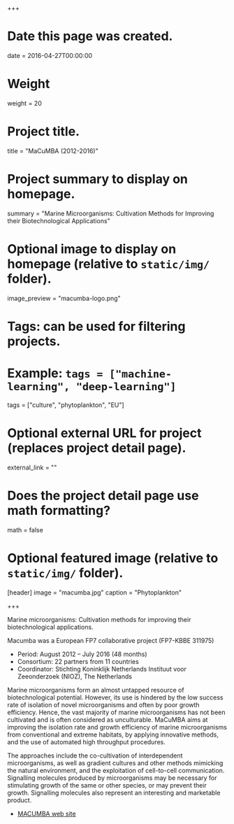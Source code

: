+++
# Date this page was created.
date = 2016-04-27T00:00:00

# Weight
weight = 20

# Project title.
title = "MaCuMBA (2012-2016)"

# Project summary to display on homepage.
summary = "Marine Microorganisms: Cultivation Methods for Improving their Biotechnological Applications"

# Optional image to display on homepage (relative to `static/img/` folder).
image_preview = "macumba-logo.png"

# Tags: can be used for filtering projects.
# Example: `tags = ["machine-learning", "deep-learning"]`
tags = ["culture", "phytoplankton", "EU"]

# Optional external URL for project (replaces project detail page).
external_link = ""

# Does the project detail page use math formatting?
math = false

# Optional featured image (relative to `static/img/` folder).
[header]
image = "macumba.jpg"
caption = "Phytoplankton"

+++

Marine microorganisms: Cultivation methods for improving their biotechnological applications.

Macumba was a European FP7 collaborative project (FP7-KBBE 311975)

* Period:  August 2012 – July 2016 (48 months)
* Consortium:  22 partners from 11 countries
* Coordinator:  Stichting Koninklijk Netherlands Instituut voor Zeeonderzoek (NIOZ), The Netherlands

Marine microorganisms form an almost untapped resource of biotechnological potential. However, its use is hindered by the low success rate of isolation of novel microorganisms and often by poor growth efficiency. Hence, the vast majority of marine microorganisms has not been cultivated and is often considered as unculturable. MaCuMBA aims at improving the isolation rate and growth efficiency of marine microorganisms from conventional and extreme habitats, by applying innovative methods, and the use of automated high throughput procedures.

The approaches include the co-cultivation of interdependent microorganisms, as well as gradient cultures and other methods mimicking the natural environment, and the exploitation of cell-to-cell communication. Signalling molecules produced by microorganisms may be necessary for stimulating growth of the same or other species, or may prevent their growth. Signalling molecules also represent an interesting and marketable product.

* [MACUMBA web site](http://www.macumbaproject.eu/)
